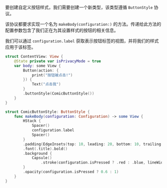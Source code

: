 

要创建自定义按钮样式，我们需要创建一个新类型，该类型遵循 `ButtonStyle` 协议。

该协议都要求实现一个名为 `makeBody(configuration:)` 的方法。传递给此方法的配置参数包含了我们正在为其设置样式的按钮的相关信息。

我们可以通过 `configuration.label` 获取表示按钮标签的视图，并将我们的样式应用于该标签。

```swift
struct ContentView: View {
    @State private var isPrivacyMode = true
    var body: some View {
        Button(action: {
            print("按钮被点击!")
        }) {
            Text("点击我")
        }
        .buttonStyle(ComicButtonStyle())
    }
}

struct ComicButtonStyle: ButtonStyle {
    func makeBody(configuration: Configuration) -> some View {
        HStack {
            Spacer()
            configuration.label
            Spacer()
        }
        .padding(EdgeInsets(top: 10, leading: 20, bottom: 10, trailing: 20))
        .font(.title).bold()
        .background {
            Capsule()
                .stroke(configuration.isPressed ? .red : .blue, lineWidth: 2)
        }
        .opacity(configuration.isPressed ? 0.6 : 1)
    }
}
```
